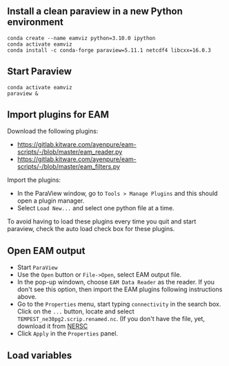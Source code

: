 

## Install a clean paraview in a new Python environment

```
conda create --name eamviz python=3.10.0 ipython 
conda activate eamviz
conda install -c conda-forge paraview=5.11.1 netcdf4 libcxx=16.0.3
```

## Start Paraview

```
conda activate eamviz
paraview &
```


## Import plugins for EAM

Download the following plugins:

- https://gitlab.kitware.com/ayenpure/eam-scripts/-/blob/master/eam_reader.py
- https://gitlab.kitware.com/ayenpure/eam-scripts/-/blob/master/eam_filters.py

Import the plugins:

- In the ParaView window, go to `Tools > Manage Plugins` and this should open a plugin manager.
- Select `Load New...` and select one python file at a time.

To avoid having to load these plugins every time you quit and start paraview, 
check the auto load check box for these plugins.

## Open EAM output

- Start `ParaView`
- Use the `Open` button or `File->Open`, select EAM output file.
- In the pop-up windown, choose `EAM Data Reader` as the reader. If you don't see this option, then import the EAM plugins following instructions above.
- Go to the `Properties` menu, start typing `connectivity` in the search box. Click on the `...` button, locate and select `TEMPEST_ne30pg2.scrip.renamed.nc`. (If you don't have the file, yet, download it from [NERSC](https://portal.nersc.gov/project/m4359/huiwan/vis/202308/)
- Click `Apply` in the `Properties` panel.

## Load variables

## 
